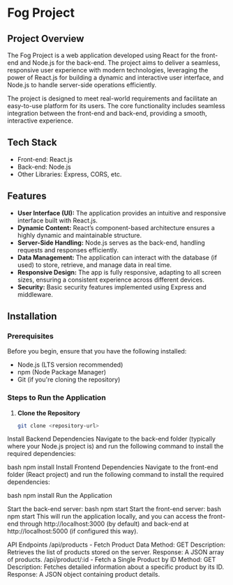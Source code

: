 # Fog Project

## Project Overview
The Fog Project is a web application developed using React for the front-end and Node.js for the back-end. The project aims to deliver a seamless, responsive user experience with modern technologies, leveraging the power of React.js for building a dynamic and interactive user interface, and Node.js to handle server-side operations efficiently.

The project is designed to meet real-world requirements and facilitate an easy-to-use platform for its users. The core functionality includes seamless integration between the front-end and back-end, providing a smooth, interactive experience.

## Tech Stack
- Front-end: React.js
- Back-end: Node.js
- Other Libraries: Express, CORS, etc.

## Features
- **User Interface (UI):** The application provides an intuitive and responsive interface built with React.js.
- **Dynamic Content:** React’s component-based architecture ensures a highly dynamic and maintainable structure.
- **Server-Side Handling:** Node.js serves as the back-end, handling requests and responses efficiently.
- **Data Management:** The application can interact with the database (if used) to store, retrieve, and manage data in real time.
- **Responsive Design:** The app is fully responsive, adapting to all screen sizes, ensuring a consistent experience across different devices.
- **Security:** Basic security features implemented using Express and middleware.

## Installation

### Prerequisites
Before you begin, ensure that you have the following installed:
- Node.js (LTS version recommended)
- npm (Node Package Manager)
- Git (if you're cloning the repository)

### Steps to Run the Application
1. **Clone the Repository**
   ```bash
   git clone <repository-url>
Install Backend Dependencies
Navigate to the back-end folder (typically where your Node.js project is) and run the following command to install the required dependencies:

bash
npm install
Install Frontend Dependencies
Navigate to the front-end folder (React project) and run the following command to install the required dependencies:

bash
npm install
Run the Application

Start the back-end server:
bash
npm start
Start the front-end server:
bash
npm start
This will run the application locally, and you can access the front-end through http://localhost:3000 (by default) and back-end at http://localhost:5000 (if configured this way).

API Endpoints
/api/products - Fetch Product Data
Method: GET
Description: Retrieves the list of products stored on the server.
Response: A JSON array of products.
/api/product/:id - Fetch a Single Product by ID
Method: GET
Description: Fetches detailed information about a specific product by its ID.
Response: A JSON object containing product details.
